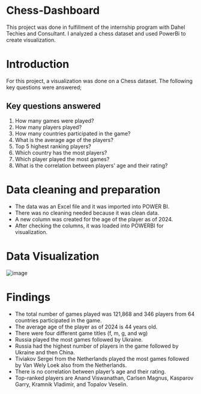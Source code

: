 # Chess-Dashboard
This project was done in fulfillment of the internship program with Dahel Techies and Consultant. I analyzed a chess dataset and used PowerBi to create visualization.
# Introduction
For this project, a visualization was done on a Chess dataset. The following key questions were answered;
## Key questions answered
1. How many games were played?
2. How many players played?
3. How many countries participated in the game?
4. What is the average age of the players?
5. Top 5 highest ranking players?
6. Which country has the most players?
7. Which player played the most games?
8. What is the correlation between players' age and their rating?

# Data cleaning and preparation
* The data was an Excel file and it was imported into POWER BI.
* There was no cleaning needed because it was clean data.
* A new column was created for the age of the player as of 2024.
* After checking the columns, it was loaded into POWERBI for visualization.

# Data Visualization
![image](https://github.com/Imoniyi/Chess-Dashboard/assets/151396523/202c956c-7179-425b-953a-25e46e91d3bb)

# Findings
* The total number of games played was 121,868 and 346 players from 64 countries participated in the game.
* The average age of the player as of 2024 is 44 years old.
* There were four different game titles (f, m, g, and wg)
* Russia played the most games followed by Ukraine.
* Russia had the highest number of players in the game followed by Ukraine and then China.
* Tiviakov Sergei from the Netherlands played the most games followed by Van Wely Loek also from the Netherlands.
* There is no correlation between player’s age and their rating.
* Top-ranked players are Anand Viswanathan, Carlsen Magnus, Kasparov Garry, Kramnik Vladimir, and Topalov Veselin.





